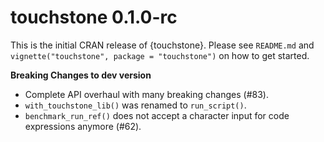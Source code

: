 # touchstone 0.1.0-rc

This is the initial CRAN release of {touchstone}. Please see `README.md` and 
`vignette("touchstone", package = "touchstone")` on how to get started.

**Breaking Changes to dev version**

* Complete API overhaul with many breaking changes (#83).
* `with_touchstone_lib()` was renamed to `run_script()`.
* `benchmark_run_ref()` does not accept a character input for code expressions
  anymore (#62).
